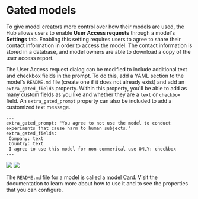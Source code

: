 # Gated models

To give model creators more control over how their models are used, the Hub allows users to enable **User Access requests** through a model's **Settings** tab. Enabling this setting requires users to agree to share their contact information in order to access the model. The contact information is stored in a database, and model owners are able to download a copy of the user access report.

The User Access request dialog can be modified to include additional text and checkbox fields in the prompt. To do this, add a YAML section to the model's `README.md` file (create one if it does not already exist) and add an `extra_gated_fields` property. Within this property, you'll be able to add as many custom fields as you like and whether they are a `text` or `checkbox` field. An `extra_gated_prompt` property can also be included to add a customized text message.

```
---
extra_gated_prompt: "You agree to not use the model to conduct experiments that cause harm to human subjects."
extra_gated_fields:
 Company: text
 Country: text
 I agree to use this model for non-commerical use ONLY: checkbox
---
```

<div class="flex justify-center">
<img class="block dark:hidden" src="https://huggingface.co/datasets/huggingface/documentation-images/resolve/main/hub/models-gated.png"/>
<img class="hidden dark:block" src="https://huggingface.co/datasets/huggingface/documentation-images/resolve/main/hub/models-gated-dark.png"/>
</div>

The `README.md` file for a model is called a [model Card](./models-cards). Visit the documentation to learn more about how to use it and to see the properties that you can configure.